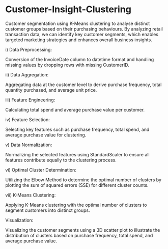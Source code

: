 # Customer-Insight-Clustering
Customer segmentation using K-Means clustering to analyse distinct customer groups based on their purchasing behaviours. 
By analyzing retail transaction data, we can identify key customer segments, which enables targeted marketing strategies and enhances overall business insights.



i) Data Preprocessing:

Conversion of the InvoiceDate column to datetime format and handling missing values by dropping rows with missing CustomerID.


ii) Data Aggregation:

Aggregating data at the customer level to derive purchase frequency, total quantity purchased, and average unit price.


iii) Feature Engineering:

Calculating total spend and average purchase value per customer.


iv) Feature Selection:

Selecting key features such as purchase frequency, total spend, and average purchase value for clustering.


v) Data Normalization:

Normalizing the selected features using StandardScaler to ensure all features contribute equally to the clustering process.


vi) Optimal Cluster Determination:

Utilizing the Elbow Method to determine the optimal number of clusters by plotting the sum of squared errors (SSE) for different cluster counts.


vii) K-Means Clustering:

Applying K-Means clustering with the optimal number of clusters to segment customers into distinct groups.


Visualization:

Visualizing the customer segments using a 3D scatter plot to illustrate the distribution of clusters based on purchase frequency, total spend, and average purchase value.
